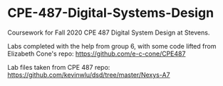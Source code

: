 # CPE-487-Digital-Systems-Design

Coursework for Fall 2020 CPE 487 Digital System Design at Stevens.

Labs completed with the help from group 6, with some code lifted from Elizabeth Cone's repo: https://github.com/e-c-cone/CPE487

Lab files taken from CPE 487 repo: https://github.com/kevinwlu/dsd/tree/master/Nexys-A7
